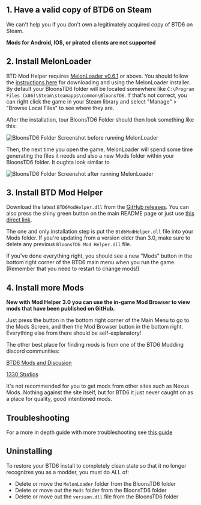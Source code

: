 ## 1. Have a valid copy of BTD6 on Steam

We can't help you if you don't own a legitimately acquired copy of BTD6 on Steam. 

**Mods for Android, IOS, or pirated clients are not supported**

## 2. Install MelonLoader

BTD Mod Helper requires <u>MelonLoader v0.6.1</u> or above. You should follow the [instructions here](https://melonwiki.xyz/#/?id=automated-installation) for downloading and using the MelonLoader installer. By default your BloonsTD6 folder will be located somewhere like `C:\Program Files (x86)\Steam\steamapps\common\BloonsTD6`. If that's not correct, you can right click the game in your Steam library and select "Manage" > "Browse Local Files" to see where they are.

After the installation, tour BloonsTD6 Folder should then look something like this:

![BloonsTD6 Folder Screenshot before running MelonLoader](https://media.discordapp.net/attachments/800115046134186026/1007815593250017403/unknown.png)

Then, the next time you open the game, MelonLoader will spend some time generating the files it needs and also a new Mods folder within your BloonsTD6 folder. It oughta look similar to

![BloonsTD6 Folder Screenshot after running MelonLoader](https://media.discordapp.net/attachments/800115046134186026/1007815991578869840/unknown.png)

## 3. Install BTD Mod Helper

Download the latest `BTD6ModHelper.dll` from the [GitHub releases](https://github.com/gurrenm3/BTD-Mod-Helper/releases). You can also press the shiny green button on the main README page or just use [this direct link](https://github.com/gurrenm3/BTD-Mod-Helper/releases/latest/download/Btd6ModHelper.dll).

The one and only installation step is put the `Btd6ModHelper.dll` file into your Mods folder. If you're updating from a version older than 3.0, make sure to delete any previous `BloonsTD6 Mod Helper.dll` file.

If you've done everything right, you should see a new "Mods" button in the bottom right corner of the BTD6 main menu when you run the game. (Remember that you need to restart to change mods!)

## 4. Install more Mods

**New with Mod Helper 3.0 you can use the in-game Mod Browser to view mods that have been published on GitHub.** 

Just press the button in the bottom right corner of the Main Menu to go to the Mods Screen, and then the Mod Browser button in the bottom right. Everything else from there should be self-explanatory!

The other best place for finding mods is from one of the BTD6 Modding discord communities:

[BTD6 Mods and Discusion](https://discord.gg/NnD6nRH)

[1330 Studios](https://discord.com/invite/1330studios)


It's not recommended for you to get mods from other sites such as Nexus Mods. Nothing against the site itself, but for BTD6 it just never caught on as a place for quality, good intentioned mods.

## Troubleshooting

For a more in depth guide with more troubleshooting see [this guide](https://hemisemidemipresent.github.io/btd6-modding-tutorial/)

## Uninstalling

To restore your BTD6 install to completely clean state so that it no longer recognizes you as a modder, you must do ALL of:

* Delete or move the `MelonLoader` folder from the BloonsTD6 folder
* Delete or move out the `Mods` folder from the BloonsTD6 folder
* Delete or move out the `version.dll` file from the BloonsTD6 folder
